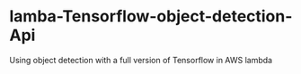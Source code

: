 # lamba-Tensorflow-object-detection-Api
Using object detection with a full version of Tensorflow in AWS lambda
